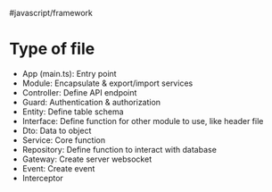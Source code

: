 #javascript/framework 
# Type of file
- App (main.ts): Entry point
- Module: Encapsulate & export/import services
- Controller: Define API endpoint
- Guard: Authentication & authorization
- Entity: Define table schema
- Interface: Define function for other module to use, like header file
- Dto: Data to object
- Service: Core function
- Repository: Define function to interact with database
- Gateway: Create server websocket
- Event: Create event
- Interceptor
